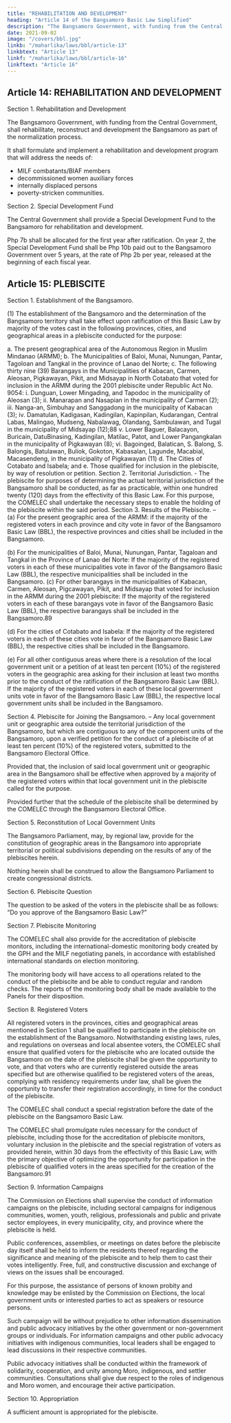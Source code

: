 ```yaml
---
title: "REHABILITATION AND DEVELOPMENT"
heading: "Article 14 of the Bangsamoro Basic Law Simplified"
description: "The Bangsamoro Government, with funding from the Central Government, shall rehabilitate, reconstruct and development the Bangsamoro as part of the normalization process"
date: 2021-09-02
image: "/covers/bbl.jpg"
linkb: "/maharlika/laws/bbl/article-13"
linkbtext: "Article 13"
linkf: "/maharlika/laws/bbl/article-16"
linkftext: "Article 16"
---
```



## Article 14: REHABILITATION AND DEVELOPMENT

Section 1. Rehabilitation and Development

The Bangsamoro Government, with funding from the Central Government, shall rehabilitate, reconstruct and development the Bangsamoro as part of the normalization process. 

It shall formulate and implement a rehabilitation and development program that will address the needs of:
- MILF combatants/BIAF members
- decommissioned women auxiliary forces
- internally displaced persons
- poverty-stricken communities.


Section 2. Special Development Fund

The Central Government shall provide a Special Development Fund to the Bangsamoro for rehabilitation and development. 

Php 7b shall be allocated for the first year after ratification. On year 2, the Special Development Fund shall be Php 10b paid out to the Bangsamoro Government over 5 years, at the rate of Php 2b per year, released at the beginning of each fiscal year.


## Article 15: PLEBISCITE

Section 1. Establishment of the Bangsamoro.

(1) The establishment of the Bangsamoro and the determination of the Bangsamoro territory shall take effect upon ratification of this Basic Law by majority of the votes cast in the following provinces, cities, and geographical areas in a plebiscite conducted for the purpose:

a. The present geographical area of the Autonomous Region in Muslim Mindanao
(ARMM);
b. The Municipalities of Baloi, Munai, Nunungan, Pantar, Tagoloan and Tangkal in
the province of Lanao del Norte;
c. The following thirty nine (39) Barangays in the Municipalities of Kabacan, Carmen, Aleosan, Pigkawayan, Pikit, and Midsayap in North Cotabato that voted for inclusion in the ARMM during the 2001 plebiscite under Republic Act No.
9054:
i. Dunguan, Lower Mingading, and Tapodoc in the municipality of Aleosan
(3);
ii. Manarapan and Nasapian in the municipality of Carmen (2);
iii. Nanga-an, Simbuhay and Sanggadong in the municipality of Kabacan (3);
iv.
Damatulan, Kadigasan, Kadingilan, Kapinpilan, Kudarangan, Central
Labas, Malingao, Mudseng, Nabalawag, Olandang, Sambulawan, and
Tugal in the municipality of Midsayap (12);88
v.
Lower Baguer, Balacayon, Buricain, DatuBinasing, Kadingilan, Matilac,
Patot, and Lower Pangangkalan in the municipality of Pigkawayan (8);
vi.
Bagoinged, Balatican, S. Balong, S. Balongis, Batulawan, Buliok, Gokoton,
Kabasalan, Lagunde, Macabial, Macasendeng, in the municipality of
Pigkawayan (11)
d. The Cities of Cotabato and Isabela; and
e. Those qualified for inclusion in the plebiscite, by way of resolution or petition.
Section 2. Territorial Jurisdiction. - The plebiscite for purposes of determining the
actual territorial jurisdiction of the Bangsamoro shall be conducted, as far as
practicable, within one hundred twenty (120) days from the effectivity of this Basic
Law.
For this purpose, the COMELEC shall undertake the necessary steps to enable the
holding of the plebiscite within the said period.
Section 3. Results of the Plebiscite. – (a) For the present geographic area of the
ARMM: if the majority of the registered voters in each province and city vote in favor of
the Bangsamoro Basic Law (BBL), the respective provinces and cities shall be included
in the Bangsamoro.

(b) For the municipalities of Baloi, Munai, Nunungan, Pantar, Tagaloan and Tangkal in the Province of Lanao del Norte: If the majority of the registered voters in each of these municipalities vote in favor of the Bangsamoro Basic Law (BBL), the respective municipalities shall be included in the Bangsamoro.
(c) For other barangays in the municipalities of Kabacan, Carmen, Aleosan, Pigcawayan, Pikit, and Midsayap that voted for inclusion in the ARMM during the 2001 plebiscite: If the majority of the registered voters in each of these barangays vote in favor of the Bangsamoro Basic Law (BBL), the respective barangays shall be included in the Bangsamoro.89

(d) For the cities of Cotabato and Isabela: If the majority of the registered voters in each of these cities vote in favor of the Bangsamoro Basic Law (BBL), the respective cities shall be included in the Bangsamoro.

(e) For all other contiguous areas where there is a resolution of the local government unit or a petition of at least ten percent (10%) of the registered voters in the geographic area asking for their inclusion at least two months prior to the conduct of the ratification of the Bangsamoro Basic Law (BBL). If the majority of the registered voters in each of these local government units vote in favor of the Bangsamoro Basic Law (BBL), the respective local government units shall be included in the Bangsamoro. 

Section 4. Plebiscite for Joining the Bangsamoro. – Any local government unit or geographic area outside the territorial jurisdiction of the Bangsamoro, but which are contiguous to any of the component units of the Bangsamoro, upon a verified petition for the conduct of a plebiscite of at least ten percent (10%) of the registered voters, submitted to the Bangsamoro Electoral Office.

Provided that, the inclusion of said local government unit or geographic area in the Bangsamoro shall be effective when approved by a majority of the registered voters within that local government unit in the plebiscite called for the purpose.

Provided further that the schedule of the plebiscite shall be determined by the COMELEC through the Bangsamoro Electoral Office.

Section 5. Reconstitution of Local Government Units

The Bangsamoro Parliament, may, by regional law, provide for the constitution of geographic areas in the Bangsamoro into appropriate territorial or political subdivisions depending on the results of any of the plebiscites herein. 

Nothing herein shall be construed to allow the Bangsamoro Parliament to create congressional districts.


Section 6. Plebiscite Question

The question to be asked of the voters in the plebiscite shall be as follows: “Do you approve of the Bangsamoro Basic Law?”

Section 7. Plebiscite Monitoring

The COMELEC shall also provide for the accreditation of plebiscite monitors, including the international-domestic monitoring body created by the GPH and the MILF negotiating panels, in accordance with established international standards on election monitoring. 

The monitoring body will have access to all operations related to the conduct of the plebiscite and be able to conduct regular and random checks. The reports of the monitoring body shall be made available to the Panels for their disposition.

Section 8. Registered Voters

All registered voters in the provinces, cities and geographical areas mentioned in Section 1 shall be qualified to participate in the plebiscite on the establishment of the Bangsamoro. Notwithstanding existing laws, rules, and regulations on overseas and local absentee voters, the COMELEC shall ensure that qualified voters for the plebiscite who are located outside the Bangsamoro on the date of the plebiscite shall be given the opportunity to vote, and that voters who are currently registered outside the areas specified but are otherwise qualified to be registered voters of the areas, complying with residency requirements under law, shall be given the opportunity to transfer their registration accordingly, in time for the conduct of the plebiscite.

The COMELEC shall conduct a special registration before the date of the plebiscite on the Bangsamoro Basic Law.

The COMELEC shall promulgate rules necessary for the conduct of plebiscite, including those for the accreditation of plebiscite monitors, voluntary inclusion in the plebiscite and the special registration of voters as provided herein, within 30 days from the effectivity of this Basic Law, with the primary objective of optimizing the opportunity for participation in the plebiscite of qualified voters in the areas specified for the creation of the Bangsamoro.91

Section 9. Information Campaigns

The Commission on Elections shall supervise the conduct of information campaigns on the plebiscite, including sectoral campaigns for indigenous communities, women, youth, religious, professionals and public and private sector employees, in every municipality, city, and province where the plebiscite is held.

Public conferences, assemblies, or meetings on dates before the plebiscite day itself shall be held to inform the residents thereof regarding the significance and meaning of the plebiscite and to help them to cast their votes intelligently. Free, full, and constructive discussion and exchange of views on the issues shall be encouraged.

For this purpose, the assistance of persons of known probity and knowledge may be enlisted by the Commission on Elections, the local government units or interested parties to act as speakers or resource persons.

Such campaign will be without prejudice to other information dissemination and public advocacy initiatives by the other government or non-government groups or individuals. For information campaigns and other public advocacy initiatives with indigenous communities, local leaders shall be engaged to lead discussions in their respective communities.

Public advocacy initiatives shall be conducted within the framework of solidarity, cooperation, and unity among Moro, indigenous, and settler communities. Consultations shall give due respect to the roles of indigenous and Moro women, and
encourage their active participation.

Section 10. Appropriation

A sufficient amount is appropriated for the plebiscite. <!-- , including the monitoring, information campaign and the registration of voters; Provided, that the Commission on Elections shall determine the manner of campaigning and the deputization of government agencies for the purpose.92
 -->